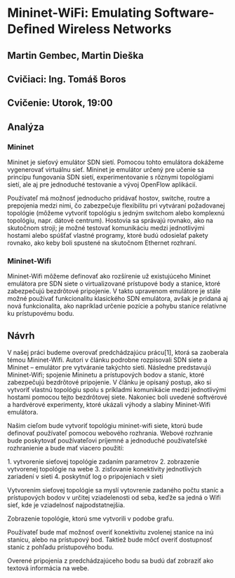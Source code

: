# Mininet-WiFi: Emulating Software-Deﬁned Wireless Networks

## Martin Gembec, Martin Dieška
## Cvičiaci: Ing. Tomáš Boros 
## Cvičenie: Utorok, 19:00 

## Analýza
### Mininet
<p>Mininet je sieťový emulátor SDN sietí. Pomocou tohto emulátora dokážeme vygenerovať virtuálnu sieť. Mininet je emulátor určený pre učenie sa princípu fungovania SDN sietí, experimentovanie s rôznymi topológiami sietí, ale aj pre jednoduché testovanie a vývoj OpenFlow aplikácií.</p>
<p>Používateľ má možnosť jednoducho pridávať hostov, switche, routre a prepojenia medzi nimi, čo zabezpečuje flexibilitu pri vytváraní požadovanej topológie (môžeme vytvoriť topológiu s jedným switchom alebo komplexnú topológiu, napr. dátové centrum). Hostovia sa správajú rovnako, ako na skutočnom stroji; je možné testovať komunikáciu medzi jednotlivými hostami alebo spúšťať vlastné programy, ktoré budú odosielať pakety rovnako, ako keby boli spustené na skutočnom Ethernet rozhraní.</p>

### Mininet-Wifi
<p>Mininet-Wifi môžeme definovať ako rozšírenie už existujúceho Mininet emulátora pre SDN siete o virtualizované prístupové body a stanice, ktoré zabezpečujú bezdrôtové pripojenie. V takto upravenom emulátore je stále možné používať funkcionalitu klasického SDN emulátora, avšak je pridaná aj nová funkcionalita, ako napríklad určenie pozície a pohybu stanice relatívne ku prístupovému bodu.</p>


## Návrh
<p>V našej práci budeme overovať predchádzajúcu prácu[1], ktorá sa zaoberala témou Mininet-Wifi. Autori v článku podrobne rozpisovali SDN siete a Mininet – emulátor pre vytváranie takýchto sieti. Následne predstavujú Mininet-Wifi; spojenie Mininetu a prístupových bodov a staníc, ktoré zabezpečujú bezdrôtové pripojenie. V článku je opísaný postup, ako si vytvoriť vlastnú topológiu spolu s príkladmi komunikácie medzi jednotlivými hostami pomocou tejto bezdrôtovej siete. Nakoniec boli uvedené softvérové a hardvérové experimenty, ktoré ukázali výhody a slabiny Mininet-Wifi emulátora.</p>

<p>Našim cieľom bude vytvoriť topológiu mininet-wifi siete, ktorú bude definovať používateľ pomocou webového rozhrania. Webové rozhranie bude poskytovať používateľovi príjemné a jednoduché používateľské rozhranienie a bude mať viacero použití:</p>
  1. vytvorenie sieťovej topológie zadaním parametrov
  2. zobrazenie vytvorenej topológie na webe
  3. zisťovanie konektivity jednotlivých zariadení v sieti
  4. poskytnúť log o pripojeniach v sieti
  
  <p>  Vytvorením sieťovej topológie sa myslí vytovrenie zadaného počtu staníc a prístupových bodov v určitej vziadelenosti od seba, keďže sa jedná o Wifi sieť, kde je vziadelnosť najpodstatnejšia.</p>
  
  <p> Zobrazenie topológie, ktorú sme vytvorili v podobe grafu.</p>
  
  <p>Používateľ bude mať možnosť overiť konektivitu zvolenej stanice na inú stanicu, alebo na prístupový bod. Taktiež bude môcť overiť dostupnosť staníc z pohľadu prístupového bodu.</p>
  
  <p>Overené pripojenia z predchádzajúceho bodu sa budú dať zobraziť ako textová informácia na webe.</p>
   
  

